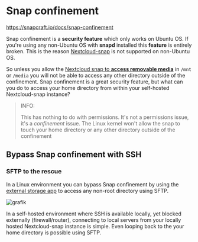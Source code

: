 # Snap confinement

<https://snapcraft.io/docs/snap-confinement>

Snap confinement is a **security feature** which only works on Ubuntu OS. If you're using any non-Ubuntu OS with **snapd** installed this **feature** is entirely broken. This is the reason [Nextcloud-snap](https://github.com/nextcloud-snap/nextcloud-snap) is not supported on non-Ubuntu OS.

So unless you allow the [Nextcloud snap to **access removable media**](https://github.com/nextcloud-snap/nextcloud-snap#removable-media) in `/mnt` or `/media` you will not be able to access any other directory outside of the confinement. Snap confinement is a great security feature, but what can you do to access your home directory from within your self-hosted Nextcloud-snap instance?

> INFO: 
> 
>This has nothing to do with permissions. It's not a permissions issue, it's a *confinement* issue. The Linux kernel won't allow the snap to touch your home directory or any other directory outside of the confinement
>

## Bypass Snap confinement with SSH

### SFTP to the rescue

In a Linux environment you can bypass Snap confinement by using the [external storage app](https://docs.nextcloud.com/server/25/admin_manual/configuration_files/external_storage_configuration_gui.html#enabling-external-storage-support) to access any non-root directory using SFTP. 

![grafik](https://user-images.githubusercontent.com/54933878/218519969-ff6ae69f-1f29-4f2a-b1c7-a5429cebdac1.png)

In a self-hosted environment where SSH is available locally, yet blocked externally (firewall/router), connecting to local servers from your locally hosted Nextcloud-snap instance is simple. Even looping back to the your home directory is possible using SFTP.
